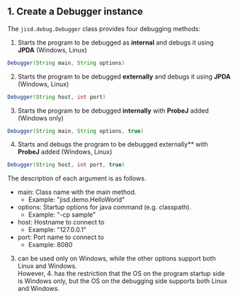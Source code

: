 ## 1. Create a Debugger instance
The `jisd.debug.Debugger` class provides four debugging methods:

1. Starts the program to be debugged as **internal** and debugs it using **JPDA** (Windows, Linux)

```java
Debugger(String main, String options)
```


2. Starts the program to be debugged **externally** and debugs it using **JPDA** (Windows, Linux)

```java
Debugger(String host, int port)
```


3. Starts the program to be debugged **internally** with **ProbeJ** added (Windows only)
  ```java
  Debugger(String main, String options, true)
  ```


4. Starts and debugs the program to be debugged externally** with **ProbeJ** added (Windows, Linux)

```java
Debugger(String host, int port, true)
````


The description of each argument is as follows.
- main: Class name with the main method.
  - Example: "jisd.demo.HelloWorld"
- options: Startup options for java command (e.g. classpath).
  - Example: "-cp sample"
- host: Hostname to connect to
  - Example: "127.0.0.1"
- port: Port name to connect to
  - Example: 8080

3. can be used only on Windows, while the other options support both Linux and Windows.  
However, 4. has the restriction that the OS on the program startup side is Windows only, but the OS on the debugging side supports both Linux and Windows.
